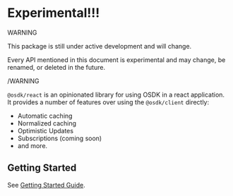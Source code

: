 # Experimental!!!

WARNING

This package is still under active development and will change.

Every API mentioned in this document is experimental and may change, be renamed, or deleted in the future.

/WARNING

`@osdk/react` is an opinionated library for using OSDK in a react application. It provides a number
of features over using the `@osdk/client` directly:

* Automatic caching
* Normalized caching
* Optimistic Updates
* Subscriptions (coming soon)
* and more.



## Getting Started

See [Getting Started Guide](./getting_started.md).
